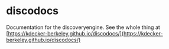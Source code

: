 # discodocs
Documentation for the discoveryengine. See the whole thing at [https://kdecker-berkeley.github.io/discodocs/](https://kdecker-berkeley.github.io/discodocs/)
